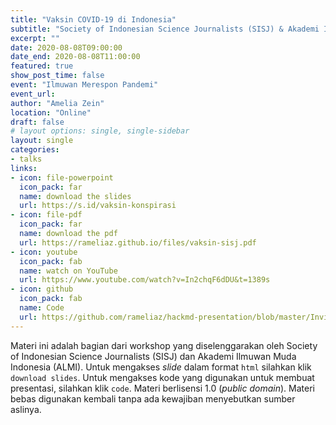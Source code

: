 ```yaml
---
title: "Vaksin COVID-19 di Indonesia"
subtitle: "Society of Indonesian Science Journalists (SISJ) & Akademi Ilmuwan Muda Indonesia (ALMI)"
excerpt: ""
date: 2020-08-08T09:00:00
date_end: 2020-08-08T11:00:00
featured: true
show_post_time: false
event: "Ilmuwan Merespon Pandemi"
event_url: 
author: "Amelia Zein"
location: "Online"
draft: false
# layout options: single, single-sidebar
layout: single
categories:
- talks
links:
- icon: file-powerpoint
  icon_pack: far
  name: download the slides
  url: https://s.id/vaksin-konspirasi
- icon: file-pdf
  icon_pack: far
  name: download the pdf
  url: https://rameliaz.github.io/files/vaksin-sisj.pdf
- icon: youtube
  icon_pack: fab
  name: watch on YouTube
  url: https://www.youtube.com/watch?v=In2chqF6dDU&t=1389s
- icon: github
  icon_pack: fab
  name: Code
  url: https://github.com/rameliaz/hackmd-presentation/blob/master/Invited%20Talks/vaksin-konspirasi.md
---
```


Materi ini adalah bagian dari workshop yang diselenggarakan oleh Society of Indonesian Science Journalists (SISJ) dan Akademi Ilmuwan Muda Indonesia (ALMI). Untuk mengakses *slide* dalam format `html` silahkan klik `download slides`. Untuk mengakses kode yang digunakan untuk membuat presentasi, silahkan klik `code`.  Materi berlisensi <i class="fab fa-creative-commons"></i> 1.0 (*public domain*). Materi bebas digunakan kembali tanpa ada kewajiban menyebutkan sumber aslinya.
